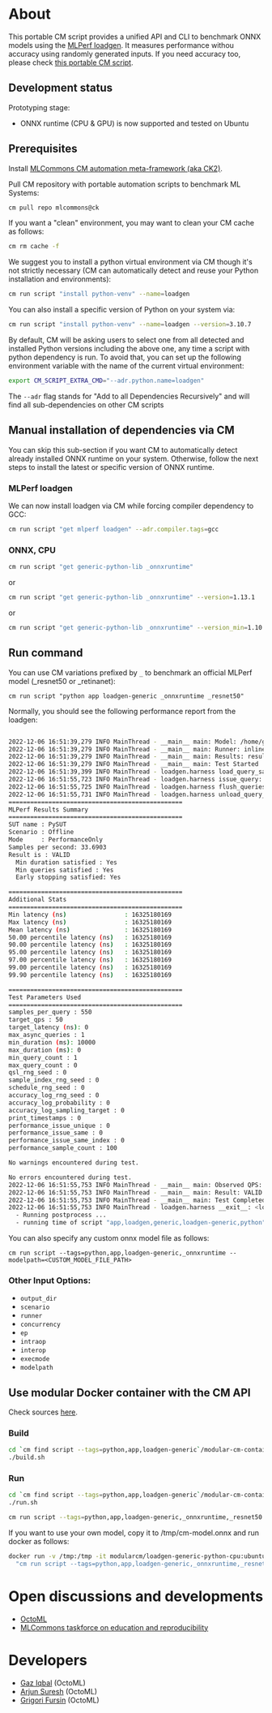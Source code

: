 # About

This portable CM script provides a unified API and CLI to benchmark ONNX models 
using the [MLPerf loadgen](https://github.com/mlcommons/inference/tree/master/loadgen).
It measures performance withou accuracy using randomly generated inputs. 
If you need accuracy too, please check [this portable CM script](../run-mlperf-inference-app).

## Development status

Prototyping stage:
* ONNX runtime (CPU & GPU) is now supported and tested on Ubuntu

## Prerequisites

Install [MLCommons CM automation meta-framework (aka CK2)](https://github.com/mlcommons/ck/blob/master/docs/installation.md).

Pull CM repository with portable automation scripts to benchmark ML Systems:
```bash
cm pull repo mlcommons@ck
```

If you want a "clean" environment, you may want to clean your CM cache as follows:
```bash
cm rm cache -f
```

We suggest you to install a python virtual environment via CM though it's not strictly necessary 
(CM can automatically detect and reuse your Python installation and environments):
```bash
cm run script "install python-venv" --name=loadgen
```

You can also install a specific version of Python on your system via:
```bash
cm run script "install python-venv" --name=loadgen --version=3.10.7
```

By default, CM will be asking users to select one from all detected and installed Python versions
including the above one, any time a script with python dependency is run. To avoid that, you 
can set up the following environment variable with the name of the current virtual environment:

```bash
export CM_SCRIPT_EXTRA_CMD="--adr.python.name=loadgen"
```

The `--adr` flag stands for "Add to all Dependencies Recursively" and will find all sub-dependencies on other CM scripts 


## Manual installation of dependencies via CM

You can skip this sub-section if you want CM to automatically detect already installed
ONNX runtime on your system. Otherwise, follow the next steps to install the latest or specific
version of ONNX runtime.

### MLPerf loadgen

We can now install loadgen via CM while forcing compiler dependency to GCC:

```bash
cm run script "get mlperf loadgen" --adr.compiler.tags=gcc
```

### ONNX, CPU

```bash
cm run script "get generic-python-lib _onnxruntime"
```

or

```bash
cm run script "get generic-python-lib _onnxruntime" --version=1.13.1
```

or 

```bash
cm run script "get generic-python-lib _onnxruntime" --version_min=1.10.0
```


## Run command

You can use CM variations prefixed by `_` to benchmark an official MLPerf model 
(_resnet50 or _retinanet):

```
cm run script "python app loadgen-generic _onnxruntime _resnet50"
```

Normally, you should see the following performance report from the loadgen:
```bash

2022-12-06 16:51:39,279 INFO MainThread - __main__ main: Model: /home/gfursin/CM/repos/local/cache/9c825a0a06fb48e2/resnet50_v1.onnx
2022-12-06 16:51:39,279 INFO MainThread - __main__ main: Runner: inline, Concurrency: 4
2022-12-06 16:51:39,279 INFO MainThread - __main__ main: Results: results/resnet50_v1.onnx/inline
2022-12-06 16:51:39,279 INFO MainThread - __main__ main: Test Started
2022-12-06 16:51:39,399 INFO MainThread - loadgen.harness load_query_samples: Loaded 100 samples
2022-12-06 16:51:55,723 INFO MainThread - loadgen.harness issue_query: Queries issued 550
2022-12-06 16:51:55,725 INFO MainThread - loadgen.harness flush_queries: Queries flushed
2022-12-06 16:51:55,731 INFO MainThread - loadgen.harness unload_query_samples: Unloaded samples
================================================
MLPerf Results Summary
================================================
SUT name : PySUT
Scenario : Offline
Mode     : PerformanceOnly
Samples per second: 33.6903
Result is : VALID
  Min duration satisfied : Yes
  Min queries satisfied : Yes
  Early stopping satisfied: Yes

================================================
Additional Stats
================================================
Min latency (ns)                : 16325180169
Max latency (ns)                : 16325180169
Mean latency (ns)               : 16325180169
50.00 percentile latency (ns)   : 16325180169
90.00 percentile latency (ns)   : 16325180169
95.00 percentile latency (ns)   : 16325180169
97.00 percentile latency (ns)   : 16325180169
99.00 percentile latency (ns)   : 16325180169
99.90 percentile latency (ns)   : 16325180169

================================================
Test Parameters Used
================================================
samples_per_query : 550
target_qps : 50
target_latency (ns): 0
max_async_queries : 1
min_duration (ms): 10000
max_duration (ms): 0
min_query_count : 1
max_query_count : 0
qsl_rng_seed : 0
sample_index_rng_seed : 0
schedule_rng_seed : 0
accuracy_log_rng_seed : 0
accuracy_log_probability : 0
accuracy_log_sampling_target : 0
print_timestamps : 0
performance_issue_unique : 0
performance_issue_same : 0
performance_issue_same_index : 0
performance_sample_count : 100

No warnings encountered during test.

No errors encountered during test.
2022-12-06 16:51:55,753 INFO MainThread - __main__ main: Observed QPS: 33.6903
2022-12-06 16:51:55,753 INFO MainThread - __main__ main: Result: VALID
2022-12-06 16:51:55,753 INFO MainThread - __main__ main: Test Completed
2022-12-06 16:51:55,753 INFO MainThread - loadgen.harness __exit__: <loadgen.runners.ModelRunnerInline object at 0x7f6c5c6a3580> : Exited
  - Running postprocess ...
  - running time of script "app,loadgen,generic,loadgen-generic,python": 370.87 sec.

```

You can also specify any custom onnx model file as follows:
```
cm run script --tags=python,app,loadgen-generic,_onnxruntime --modelpath=<CUSTOM_MODEL_FILE_PATH>
```

### Other Input Options:
* `output_dir`
* `scenario`
* `runner`
* `concurrency`
* `ep`
* `intraop`
* `interop`
* `execmode`
* `modelpath`


## Use modular Docker container with the CM API

Check sources [here](https://github.com/octoml/ck/tree/master/cm-mlops/script/app-loadgen-generic-python/modular-cm-containers).

### Build

```bash
cd `cm find script --tags=python,app,loadgen-generic`/modular-cm-containers
./build.sh
```

### Run
```bash
cd `cm find script --tags=python,app,loadgen-generic`/modular-cm-containers
./run.sh

cm run script --tags=python,app,loadgen-generic,_onnxruntime,_resnet50
```

If you want to use your own model, copy it to /tmp/cm-model.onnx and run docker as follows:
```bash
docker run -v /tmp:/tmp -it modularcm/loadgen-generic-python-cpu:ubuntu-22.04 -c \
  "cm run script --tags=python,app,loadgen-generic,_onnxruntime,_resnet50 --modelpath=/tmp/cm-model.onnx"

```




# Open discussions and developments

* [OctoML](https://octoml.ai)
* [MLCommons taskforce on education and reproducibility](https://cKnowledge.org/mlcommons-taskforce)

# Developers

* [Gaz Iqbal](https://www.linkedin.com/in/gaziqbal) (OctoML)
* [Arjun Suresh](https://www.linkedin.com/in/arjunsuresh) (OctoML)
* [Grigori Fursin](https://cKnowledge.org/gfursin) (OctoML)
